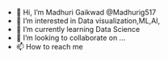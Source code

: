 - 👋 Hi, I’m Madhuri Gaikwad  @Madhurig517
- 👀 I’m interested in Data visualization,ML,AI,
- 🌱 I’m currently learning Data Science
- 💞️ I’m looking to collaborate on ...
- 📫 How to reach me 

<!---
Madhurig517/Madhurig517 is a ✨ special ✨ repository because its `README.md` (this file) appears on your GitHub profile.
You can click the Preview link to take a look at your changes.
--->
